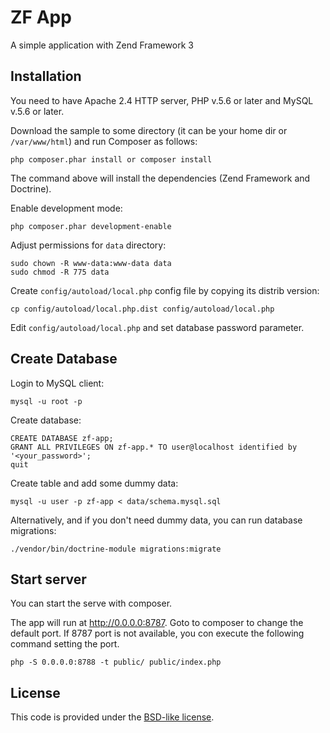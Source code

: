 
ZF App
==================================================

A simple application with Zend Framework 3

## Installation

You need to have Apache 2.4 HTTP server, PHP v.5.6 or later and MySQL v.5.6 or later.

Download the sample to some directory (it can be your home dir or `/var/www/html`) and run Composer as follows:

```
php composer.phar install or composer install
```

The command above will install the dependencies (Zend Framework and Doctrine).

Enable development mode:

```
php composer.phar development-enable
```

Adjust permissions for `data` directory:

```
sudo chown -R www-data:www-data data
sudo chmod -R 775 data
```

Create `config/autoload/local.php` config file by copying its distrib version:

```
cp config/autoload/local.php.dist config/autoload/local.php
```

Edit `config/autoload/local.php` and set database password parameter.

## Create Database

Login to MySQL client:

```
mysql -u root -p
```

Create database:

```
CREATE DATABASE zf-app;
GRANT ALL PRIVILEGES ON zf-app.* TO user@localhost identified by '<your_password>';
quit
```

Create table and add some dummy data:

```
mysql -u user -p zf-app < data/schema.mysql.sql
```

Alternatively, and if you don't need dummy data,  you can run database migrations:

```
./vendor/bin/doctrine-module migrations:migrate
```
## Start server

You can start the serve with composer.


The app will run at http://0.0.0.0:8787. Goto to composer to change the default port.
If 8787 port is not available, you con execute the following command setting the port.

```
php -S 0.0.0.0:8788 -t public/ public/index.php
```


## License

This code is provided under the [BSD-like license](https://en.wikipedia.org/wiki/BSD_licenses). 
